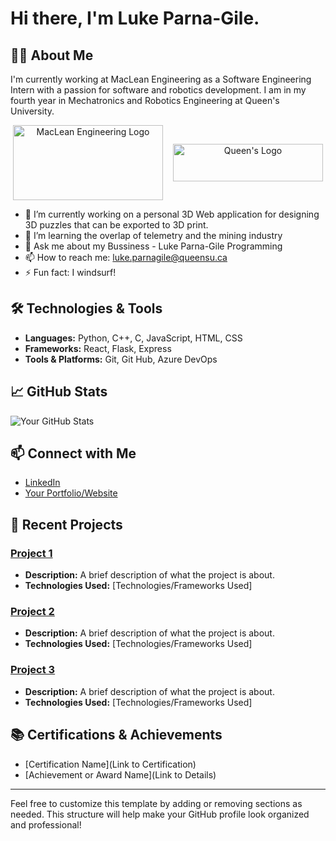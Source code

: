 #  Hi there, I'm Luke Parna-Gile.

## 👨‍💻 About Me

I'm currently working at MacLean Engineering as a Software Engineering Intern with a passion for software and robotics development. I am in my fourth year in Mechatronics and Robotics Engineering at Queen's University.

<div style="display: flex; justify-content: space-around; align-items: center;">
  <div align="center">
      <img src="https://github.com/user-attachments/assets/e69b9ce2-8fd2-4be0-a90d-f07683f86ffc" alt="MacLean Engineering Logo" style="width: 240px; height: 120px;">
  </div><br>
  <div align="center">
    <img src="https://github.com/user-attachments/assets/699cef83-2ecf-41cd-95e6-d3471532c61c" alt="Queen's Logo" style="width: 240px; height: 60px;">
  </div>
</div>

- 🔭 I’m currently working on a personal 3D Web application for designing 3D puzzles that can be exported to 3D print.
- 🌱 I’m learning the overlap of telemetry and the mining industry
- 💬 Ask me about my Bussiness - Luke Parna-Gile Programming
- 📫 How to reach me: luke.parnagile@queensu.ca
- ⚡ Fun fact: I windsurf!

## 🛠️ Technologies & Tools

- **Languages:** Python, C++, C, JavaScript, HTML, CSS
- **Frameworks:** React, Flask, Express
- **Tools & Platforms:** Git, Git Hub, Azure DevOps

## 📈 GitHub Stats

![Your GitHub Stats](https://github-readme-stats.vercel.app/api?username=lukelpg&show_icons=true&theme=radical)

## 📫 Connect with Me

- [LinkedIn](https://www.linkedin.com/in/luke-parna-gile)
- [Your Portfolio/Website](https://lukelpg.github.io/)

## 📄 Recent Projects

### [Project 1](https://github.com/yourusername/project1)
- **Description:** A brief description of what the project is about.
- **Technologies Used:** [Technologies/Frameworks Used]

### [Project 2](https://github.com/yourusername/project2)
- **Description:** A brief description of what the project is about.
- **Technologies Used:** [Technologies/Frameworks Used]

### [Project 3](https://github.com/yourusername/project3)
- **Description:** A brief description of what the project is about.
- **Technologies Used:** [Technologies/Frameworks Used]

## 📚 Certifications & Achievements

- [Certification Name](Link to Certification)
- [Achievement or Award Name](Link to Details)

---

Feel free to customize this template by adding or removing sections as needed. This structure will help make your GitHub profile look organized and professional!
